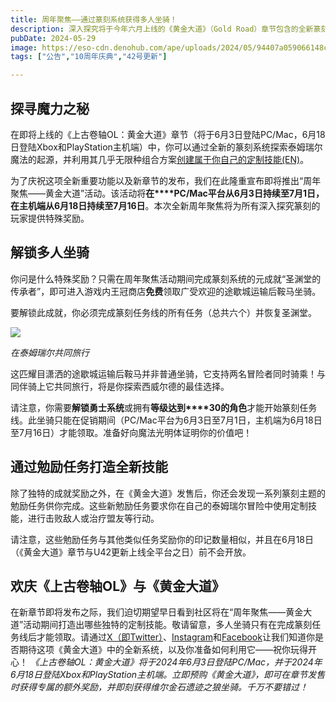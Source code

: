 ```yaml
---
title: 周年聚焦——通过篆刻系统获得多人坐骑！  
description: 深入探究将于今年六月上线的《黄金大道》（Gold Road）章节包含的全新篆刻系统，免费解锁多人坐骑！
pubDate: 2024-05-29
image: https://eso-cdn.denohub.com/ape/uploads/2024/05/94407a059066148c8650612951a42f37.jpg
tags: ["公告","10周年庆典","42号更新"]

---
```


## 探寻魔力之秘

在即将上线的《上古卷轴OL：黄金大道》章节（将于6月3日登陆PC/Mac，6月18日登陆Xbox和PlayStation主机端）中，你可以通过全新的篆刻系统探索泰姆瑞尔魔法的起源，并利用其几乎无限种组合方案[创建属于你自己的定制技能(EN)](https://www.youtube.com/watch?v=_yWOpQ6_T0M)。

为了庆祝这项全新重要功能以及新章节的发布，我们在此隆重宣布即将推出“周年聚焦——黄金大道”活动。该活动将**在****PC/Mac平台从6月3日持续至7月1日，在主机端从6月18日持续至7月16日**。本次全新周年聚焦将为所有深入探究篆刻的玩家提供特殊奖励。

## 解锁多人坐骑

你问是什么特殊奖励？只需在周年聚焦活动期间完成篆刻系统的元成就“圣渊堂的传承者”，即可进入游戏内王冠商店**免费**领取广受欢迎的途歇城运输后鞍马坐骑。

要解锁此成就，你必须完成篆刻任务线的所有任务（总共六个）并恢复圣渊堂。

![](https://eso-cdn.denohub.com/ape/uploads/2024/05/967e64a3a506864ce4bb9f2fe7603af0.jpg)

<p class="text-gray-500 text-sm text-center"><i>在泰姆瑞尔共同旅行</i></p>

这匹耀目潇洒的途歇城运输后鞍马并非普通坐骑，它支持两名冒险者同时骑乘！与同伴骑上它共同旅行，将是你探索西威尔德的最佳选择。

请注意，你需要**解锁勇士系统**或拥有**等级达到****30的角色**才能开始篆刻任务线。此坐骑只能在促销期间（PC/Mac平台为6月3日至7月1日，主机端为6月18日至7月16日）才能领取。准备好向魔法光明体证明你的价值吧！

## 通过勉励任务打造全新技能

除了独特的成就奖励之外，在《黄金大道》发售后，你还会发现一系列篆刻主题的勉励任务供你完成。这些新勉励任务要求你在自己的泰姆瑞尔冒险中使用定制技能，进行击败敌人或治疗盟友等行动。

请注意，这些勉励任务与其他类似任务奖励你的印记数量相似，并且在6月18日（《黄金大道》章节与U42更新上线全平台之日）前不会开放。

## 欢庆《上古卷轴OL》与《黄金大道》

在新章节即将发布之际，我们迫切期望早日看到社区将在“周年聚焦——黄金大道”活动期间打造出哪些独特的定制技能。敬请留意，多人坐骑只有在完成篆刻任务线后才能领取。请通过[X（即Twitter）](https://twitter.com/TESOnline)、[Instagram](https://www.instagram.com/elderscrollsonline/)和[Facebook](https://www.facebook.com/elderscrollsonline)让我们知道你是否期待这项《黄金大道》中的全新系统，以及你准备如何利用它——祝你玩得开心！
_《上古卷轴OL：黄金大道》将于2024年6月3日登陆PC/Mac，并于2024年6月18日登陆Xbox和PlayStation主机端。立即预购《黄金大道》，即可在章节发售时获得专属的额外奖励，并即刻获得维尔金石遗迹之狼坐骑。千万不要错过！_
